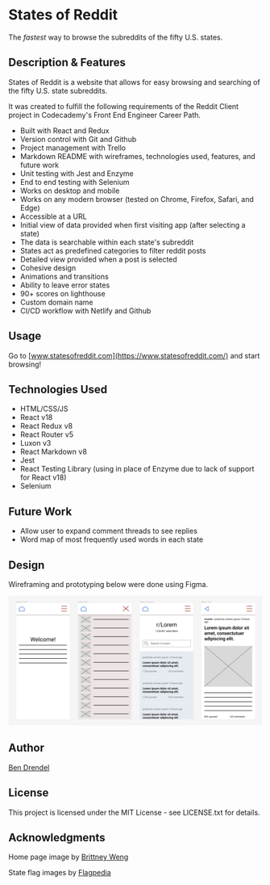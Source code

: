 # States of Reddit
The *fastest* way to browse the subreddits of the fifty U.S. states.

## Description & Features
States of Reddit is a website that allows for easy browsing and searching of the fifty U.S. state subreddits.

It was created to fulfill the following requirements of the Reddit Client project in Codecademy's Front End Engineer Career Path.
* Built with React and Redux
* Version control with Git and Github
* Project management with Trello
* Markdown README with wireframes, technologies used, features, and future work
* Unit testing with Jest and Enzyme
* End to end testing with Selenium
* Works on desktop and mobile
* Works on any modern browser (tested on Chrome, Firefox, Safari, and Edge)
* Accessible at a URL
* Initial view of data provided when first visiting app (after selecting a state)
* The data is searchable within each state's subreddit
* States act as predefined categories to filter reddit posts
* Detailed view provided when a post is selected
* Cohesive design
* Animations and transitions
* Ability to leave error states
* 90+ scores on lighthouse
* Custom domain name
* CI/CD workflow with Netlify and Github

## Usage
Go to [www.statesofreddit.com](https://www.statesofreddit.com/) and start browsing!

## Technologies Used
* HTML/CSS/JS
* React v18
* React Redux v8
* React Router v5
* Luxon v3
* React Markdown v8
* Jest
* React Testing Library (using in place of Enzyme due to lack of support for React v18)
* Selenium

## Future Work
* Allow user to expand comment threads to see replies
* Word map of most frequently used words in each state

## Design
Wireframing and prototyping below were done using Figma.

<img src='./wireframe.png' width='600' alt='Wireframe' />

## Author
[Ben Drendel](https://github.com/bendrendel)

## License
This project is licensed under the MIT License - see LICENSE.txt for details.

## Acknowledgments
Home page image by [Brittney Weng](https://unsplash.com/@brittneyweng)

State flag images by [Flagpedia](https://flagpedia.net)